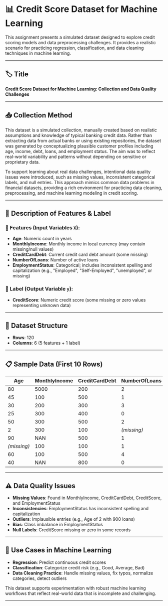 # 📊 Credit Score Dataset for Machine Learning

This assignment presents a simulated dataset designed to explore credit scoring models and data preprocessing challenges. It provides a realistic scenario for practicing regression, classification, and data cleaning techniques in machine learning.

---

## 🏷️ Title  
**Credit Score Dataset for Machine Learning: Collection and Data Quality Challenges**

---

## 📥 Collection Method

This dataset is a simulated collection, manually created based on realistic assumptions and knowledge of typical banking credit data. Rather than extracting data from actual banks or using existing repositories, the dataset was generated by conceptualizing plausible customer profiles including age, income, debt, loans, and employment status. The aim was to reflect real-world variability and patterns without depending on sensitive or proprietary data.

To support learning about real data challenges, intentional data quality issues were introduced, such as missing values, inconsistent categorical labels, and null entries. This approach mimics common data problems in financial datasets, providing a rich environment for practicing data cleaning, preprocessing, and machine learning modeling in credit scoring.

---

## 📌 Description of Features & Label

### 🔹 Features (Input Variables `X`):

- **Age**: Numeric count in years  
- **MonthlyIncome**: Monthly income in local currency (may contain missing/null values)  
- **CreditCardDebt**: Current credit card debt amount (some missing)  
- **NumberOfLoans**: Number of active loans  
- **EmploymentStatus**: Categorical; includes inconsistent spelling and capitalization (e.g., "Employed", "Self-Employed", "unemployed", or missing)

### 🔸 Label (Output Variable `y`):

- **CreditScore**: Numeric credit score (some missing or zero values representing unknown data)

---

## 🧾 Dataset Structure

- **Rows**: 120  
- **Columns**: 6 (5 features + 1 label)

---

## 📋 Sample Data (First 10 Rows)

| Age | MonthlyIncome | CreditCardDebt | NumberOfLoans | EmploymentStatus | CreditScore |
|-----|---------------|----------------|----------------|------------------|-------------|
| 80  | 5000          | 200            | 2              | Employed         | 700         |
| 45  | 100           | 500            | 1              | Self-employed    | 680         |
| 30  | 200           | 300            | 3              | *(missing)*      | 620         |
| 25  | 300           | 400            | 0              | employed         | *(missing)* |
| 50  | 300           | 500            | 2              | employed         | 710         |
| 2   | 300           | 100            | *(missing)*    | *(missing)*      | 0           |
| 90  | NAN           | 500            | 1              | Self-Employed    | 720         |
| *(missing)* | 100   | 100            | 1              | Employed         | 730         |
| 60  | 100           | 500            | 4              | Employed         | 640         |
| 40  | NAN           | 800            | 0              | *(missing)*      | 760         |

---

## ⚠️ Data Quality Issues

- **Missing Values**: Found in MonthlyIncome, CreditCardDebt, CreditScore, and EmploymentStatus  
- **Inconsistencies**: EmploymentStatus has inconsistent spelling and capitalization  
- **Outliers**: Implausible entries (e.g., Age of 2 with 900 loans)  
- **Bias**: Class imbalance in EmploymentStatus  
- **Null Labels**: CreditScore missing or zero in some records

---

## 🧠 Use Cases in Machine Learning

- **Regression**: Predict continuous credit scores  
- **Classification**: Categorize credit risk (e.g., Good, Average, Bad)  
- **Data Cleaning Practice**: Handle missing values, fix typos, normalize categories, detect outliers

This dataset supports experimentation with robust machine learning workflows that reflect real-world data  that is incomplete and challenging.

---

